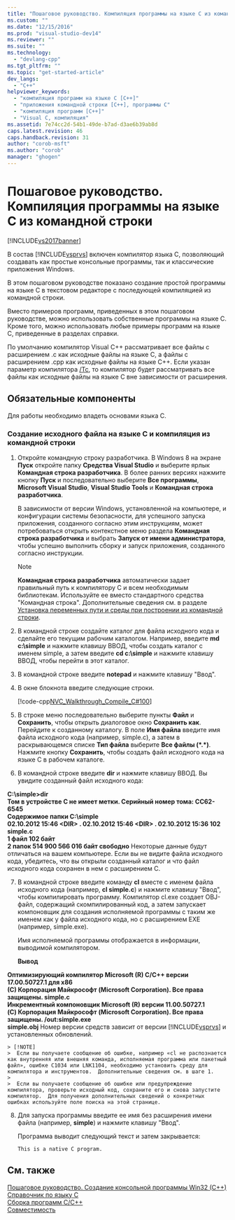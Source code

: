 ```yaml
---
title: "Пошаговое руководство. Компиляция программы на языке C из командной строки | Microsoft Docs"
ms.custom: ""
ms.date: "12/15/2016"
ms.prod: "visual-studio-dev14"
ms.reviewer: ""
ms.suite: ""
ms.technology: 
  - "devlang-cpp"
ms.tgt_pltfrm: ""
ms.topic: "get-started-article"
dev_langs: 
  - "C++"
helpviewer_keywords: 
  - "компиляция программ на языке C [C++]"
  - "приложения командной строки [C++], программы C"
  - "компиляция программ [C++]"
  - "Visual C, компиляция"
ms.assetid: 7e74cc2d-54b1-49de-b7ad-d3ae6b39ab8d
caps.latest.revision: 46
caps.handback.revision: 31
author: "corob-msft"
ms.author: "corob"
manager: "ghogen"
---
```

# Пошаговое руководство. Компиляция программы на языке C из командной строки
[!INCLUDE[vs2017banner](../assembler/inline/includes/vs2017banner.md)]

В состав [!INCLUDE[vsprvs](../assembler/masm/includes/vsprvs_md.md)] включен компилятор языка C, позволяющий создавать как простые консольные программы, так и классические приложения Windows.  
  
 В этом пошаговом руководстве показано создание простой программы на языке C в текстовом редакторе с последующей компиляцией из командной строки.  
  
 Вместо примеров программ, приведенных в этом пошаговом руководстве, можно использовать собственные программы на языке C.  Кроме того, можно использовать любые примеры программ на языке C, приведенные в разделах справки.  
  
 По умолчанию компилятор Visual C\+\+ рассматривает все файлы с расширением .c как исходные файлы на языке С, а файлы с расширением .cpp как исходные файлы на языке С\+\+.  Если указан параметр компилятора [\/Tc](../build/reference/tc-tp-tc-tp-specify-source-file-type.md), то компилятор будет рассматривать все файлы как исходные файлы на языке С вне зависимости от расширения.  
  
## Обязательные компоненты  
 Для работы необходимо владеть основами языка C.  
  
### Создание исходного файла на языке C и компиляция из командной строки  
  
1.  Откройте командную строку разработчика.  В Windows 8 на экране **Пуск** откройте папку **Средства Visual Studio** и выберите ярлык **Командная строка разработчика**.  В более ранних версиях нажмите кнопку **Пуск** и последовательно выберите **Все программы**, **Microsoft Visual Studio**, **Visual Studio Tools** и **Командная строка разработчика**.  
  
     В зависимости от версии Windows, установленной на компьютере, и конфигурации системы безопасности, для успешного запуска приложения, созданного согласно этим инструкциям, может потребоваться открыть контекстное меню раздела **Командная строка разработчика** и выбрать **Запуск от имени администратора**, чтобы успешно выполнить сборку и запуск приложения, созданного согласно инструкции.  
  
    > [!NOTE]
    >  **Командная строка разработчика** автоматически задает правильный путь к компилятору C и всем необходимым библиотекам.  Используйте ее вместо стандартного средства "Командная строка".  Дополнительные сведения см. в разделе [Установка переменных пути и среды при построении из командной строки](../build/setting-the-path-and-environment-variables-for-command-line-builds.md).  
  
2.  В командной строке создайте каталог для файла исходного кода и сделайте его текущим рабочим каталогом.  Например, введите **md c:\\simple** и нажмите клавишу ВВОД, чтобы создать каталог с именем simple, а затем введите **cd c:\\simple** и нажмите клавишу ВВОД, чтобы перейти в этот каталог.  
  
3.  В командной строке введите **notepad** и нажмите клавишу "Ввод".  
  
4.  В окне блокнота введите следующие строки.  
  
     [!code-cpp[NVC_Walkthrough_Compile_C#100](../build/codesnippet/CPP/walkthrough-compile-a-c-program-on-the-command-line_1.c)]  
  
5.  В строке меню последовательно выберите пункты **Файл** и **Сохранить**, чтобы открыть диалоговое окно **Сохранить как**.  Перейдите к созданному каталогу.  В поле **Имя файла** введите имя файла исходного кода \(например, simple.c\), а затем в раскрывающемся списке **Тип файла** выберите **Все файлы \(\*.\*\)**.  Нажмите кнопку **Сохранить**, чтобы создать файл исходного кода на языке C в рабочем каталоге.  
  
6.  В командной строке введите **dir** и нажмите клавишу ВВОД.  Вы увидите созданный файл исходного кода:  
  
  **C:\\simple\>dir**  
 **Том в устройстве C не имеет метки.  Серийный номер тома: CC62\-6545**  
 **Содержимое папки C:\\simple**  
**02.10.2012  15:46    \<DIR\>          .  02.10.2012  15:46    \<DIR\>          .  02.10.2012  15:36               102 simple.c**  
 **1 файл      102 байт**  
 **2 папок  514 900 566 016 байт свободно**      Некоторые данные будут отличаться на вашем компьютере.  Если вы не видите файла исходного кода, убедитесь, что вы открыли созданный каталог и что файл исходного кода сохранен в нем с расширением C.  
  
7.  В командной строке введите команду **cl** вместе с именем файла исходного кода \(например, **cl simple.c**\) и нажмите клавишу "Ввод", чтобы компилировать программу.  Компилятор cl.exe создает OBJ\-файл, содержащий скомпилированный код, а затем запускает компоновщик для создания исполняемой программы с таким же именем как у файла исходного кода, но с расширением EXE \(например, simple.exe\).  
  
     Имя исполняемой программы отображается в информации, выводимой компилятором.  
  
     **Вывод**  
  
  **Оптимизирующий компилятор Microsoft \(R\) C\/C\+\+ версии 17.00.50727.1 для x86**  
**\(C\) Корпорация Майкрософт \(Microsoft Corporation\).  Все права защищены.  simple.c**  
**Инкрементный компоновщик Microsoft \(R\) версии 11.00.50727.1**  
**\(C\) Корпорация Майкрософт \(Microsoft Corporation\).  Все права защищены.  \/out:simple.exe**  
**simple.obj**      Номер версии средств зависит от версии [!INCLUDE[vsprvs](../assembler/masm/includes/vsprvs_md.md)] и установленных обновлений.  
  
    > [!NOTE]
    >  Если вы получаете сообщение об ошибке, например «cl не распознается как внутренняя или внешняя команда, исполняемая программа или пакетный файл», ошибке C1034 или LNK1104, необходимо установить среду для компилятора и инструментов.  Дополнительные сведения см. в шаге 1.  
    >   
    >  Если вы получаете сообщение об ошибке или предупреждение компилятора, проверьте исходный код, сохраните его и снова запустите компилятор.  Для получения дополнительных сведений о конкретных ошибках используйте поле поиска на этой странице.  
  
8.  Для запуска программы введите ее имя без расширения имени файла \(например, **simple**\) и нажмите клавишу "Ввод".  
  
     Программа выводит следующий текст и затем закрывается:  
  
     `This is a native C program.`  
  
## См. также  
 [Пошаговое руководство. Создание консольной программы Win32 \(C\+\+\)](../windows/walkthrough-creating-a-standard-cpp-program-cpp.md)   
 [Справочник по языку C](../Topic/C%20Language%20Reference.md)   
 [Сборка программ C\/C\+\+](../build/building-c-cpp-programs.md)   
 [Совместимость](../c-runtime-library/compatibility.md)